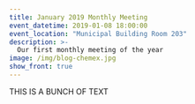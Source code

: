 ```yaml
---
title: January 2019 Monthly Meeting
event_datetime: 2019-01-08 18:00:00
event_location: "Municipal Building Room 203"
description: >-
  Our first monthly meeting of the year
image: /img/blog-chemex.jpg
show_front: true
---
```


THIS IS A BUNCH OF TEXT